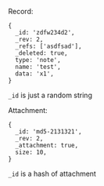 
Record:
```
{ 
  _id: 'zdfw234d2',
  _rev: 2,
  _refs: ['asdfsad'],
  _deleted: true,
  type: 'note',
  name: 'test',
  data: 'x1',
}
```

`_id` is just a random string

Attachment:
```
{
  _id: 'md5-2131321',
  _rev: 2,
  _attachment: true,
  size: 10,
}
```

`_id` is a hash of attachment
